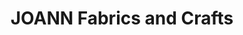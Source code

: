 ---
title: "JOANN Fabrics and Crafts"
url: /pullman-square/joann-fabrics-and-crafts/
shop: craft
---
